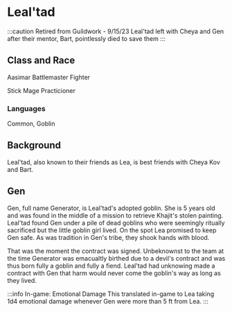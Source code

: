 # Leal'tad

:::caution Retired from Guildwork - 9/15/23
Leal'tad left with Cheya and Gen after their mentor, Bart, pointlessly died to save them
:::

## Class and Race

Aasimar Battlemaster Fighter

Stick Mage Practicioner

### Languages

Common, Goblin

## Background

Leal'tad, also known to their friends as Lea, is best friends with Cheya Kov and Bart.

## Gen

Gen, full name Generator, is Leal'tad's adopted goblin. She is 5 years old and was found in the middle of a mission to retrieve Khajit's stolen painting. Leal'tad found Gen under a pile of dead goblins who were seemingly ritually sacrificed but the little goblin girl lived. On the spot Lea promised to keep Gen safe. As was tradition in Gen's tribe, they shook hands with blood.

That was the moment the contract was signed. Unbeknownst to the team at the time Generator was emacualtly birthed due to a devil's contract and was thus born fully a goblin and fully a fiend. Leal'tad had unknowing made a contract with Gen that harm would never come the goblin's way as long as they lived.

:::info In-game: Emotional Damage
This translated in-game to Lea taking 1d4 emotional damage whenever Gen were more than 5 ft from Lea.
:::
